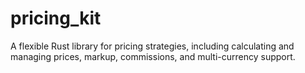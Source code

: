 # pricing_kit
A flexible Rust library for pricing strategies, including calculating and managing prices, markup, commissions, and multi-currency support.
